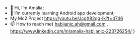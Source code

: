 - 👋 Hi, I’m Amalia;
- 🌱 I’m currently learning Android app development;
- My Mc2 Project https://youtu.be/JcgX82qq-lk?t=4746
- 📫 How to reach me{ 
    habijanic.ah@gmail.com , 
    https://www.linkedin.com/in/amalia-habijanic-223726254/
    }
    
  
<!---
JazungaZa/JazungaZa is a ✨ special ✨ repository because its `README.md` (this file) appears on your GitHub profile.
You can click the Preview link to take a look at your changes.
--->
